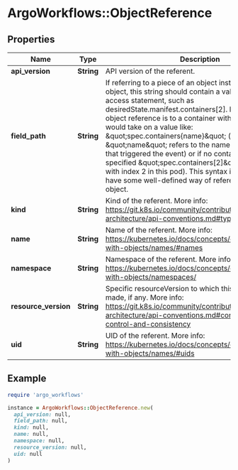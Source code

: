 # ArgoWorkflows::ObjectReference

## Properties

| Name | Type | Description | Notes |
| ---- | ---- | ----------- | ----- |
| **api_version** | **String** | API version of the referent. | [optional] |
| **field_path** | **String** | If referring to a piece of an object instead of an entire object, this string should contain a valid JSON/Go field access statement, such as desiredState.manifest.containers[2]. For example, if the object reference is to a container within a pod, this would take on a value like: \&quot;spec.containers{name}\&quot; (where \&quot;name\&quot; refers to the name of the container that triggered the event) or if no container name is specified \&quot;spec.containers[2]\&quot; (container with index 2 in this pod). This syntax is chosen only to have some well-defined way of referencing a part of an object. | [optional] |
| **kind** | **String** | Kind of the referent. More info: https://git.k8s.io/community/contributors/devel/sig-architecture/api-conventions.md#types-kinds | [optional] |
| **name** | **String** | Name of the referent. More info: https://kubernetes.io/docs/concepts/overview/working-with-objects/names/#names | [optional] |
| **namespace** | **String** | Namespace of the referent. More info: https://kubernetes.io/docs/concepts/overview/working-with-objects/namespaces/ | [optional] |
| **resource_version** | **String** | Specific resourceVersion to which this reference is made, if any. More info: https://git.k8s.io/community/contributors/devel/sig-architecture/api-conventions.md#concurrency-control-and-consistency | [optional] |
| **uid** | **String** | UID of the referent. More info: https://kubernetes.io/docs/concepts/overview/working-with-objects/names/#uids | [optional] |

## Example

```ruby
require 'argo_workflows'

instance = ArgoWorkflows::ObjectReference.new(
  api_version: null,
  field_path: null,
  kind: null,
  name: null,
  namespace: null,
  resource_version: null,
  uid: null
)
```

